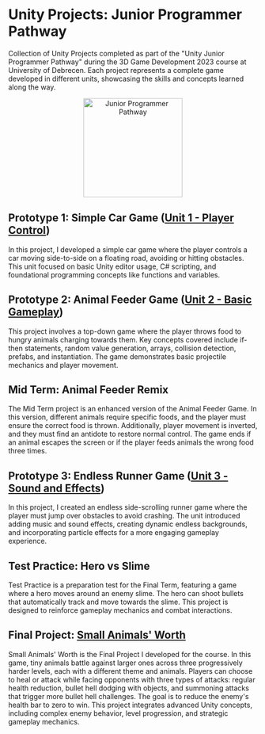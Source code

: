 # Unity Projects: Junior Programmer Pathway

Collection of Unity Projects completed as part of the "Unity Junior Programmer Pathway" during the 3D Game Development 2023 course at University of Debrecen. Each project represents a complete game developed in different units, showcasing the skills and concepts learned along the way.

<p align="center">
  <a href="https://learn.unity.com/pathway/junior-programmer" target="_blank">
    <img src="https://images.credly.com/images/03d1c2f6-6182-49bd-b5af-2ef6d28b5383/image.png" alt="Junior Programmer Pathway" style="width:200px;height:auto;">
  </a>
</p>

## Prototype 1: Simple Car Game ([Unit 1 - Player Control](https://learn.unity.com/project/unit-1-driving-simulation))
In this project, I developed a simple car game where the player controls a car moving side-to-side on a floating road, avoiding or hitting obstacles. This unit focused on basic Unity editor usage, C# scripting, and foundational programming concepts like functions and variables.

## Prototype 2: Animal Feeder Game ([Unit 2 - Basic Gameplay](https://learn.unity.com/project/unit-2-basic-gameplay))
This project involves a top-down game where the player throws food to hungry animals charging towards them. Key concepts covered include if-then statements, random value generation, arrays, collision detection, prefabs, and instantiation. The game demonstrates basic projectile mechanics and player movement.

## Mid Term: Animal Feeder Remix
The Mid Term project is an enhanced version of the Animal Feeder Game. In this version, different animals require specific foods, and the player must ensure the correct food is thrown. Additionally, player movement is inverted, and they must find an antidote to restore normal control. The game ends if an animal escapes the screen or if the player feeds animals the wrong food three times.

## Prototype 3: Endless Runner Game ([Unit 3 - Sound and Effects](https://learn.unity.com/project/unit-3-sound-and-effects))
In this project, I created an endless side-scrolling runner game where the player must jump over obstacles to avoid crashing. The unit introduced adding music and sound effects, creating dynamic endless backgrounds, and incorporating particle effects for a more engaging gameplay experience.

## Test Practice: Hero vs Slime
Test Practice is a preparation test for the Final Term, featuring a game where a hero moves around an enemy slime. The hero can shoot bullets that automatically track and move towards the slime. This project is designed to reinforce gameplay mechanics and combat interactions.

## Final Project: [Small Animals' Worth](https://github.com/FedeDC512/SmallAnimalsWorth)
Small Animals' Worth is the Final Project I developed for the course. In this game, tiny animals battle against larger ones across three progressively harder levels, each with a different theme and animals. Players can choose to heal or attack while facing opponents with three types of attacks: regular health reduction, bullet hell dodging with objects, and summoning attacks that trigger more bullet hell challenges. The goal is to reduce the enemy's health bar to zero to win. This project integrates advanced Unity concepts, including complex enemy behavior, level progression, and strategic gameplay mechanics.
